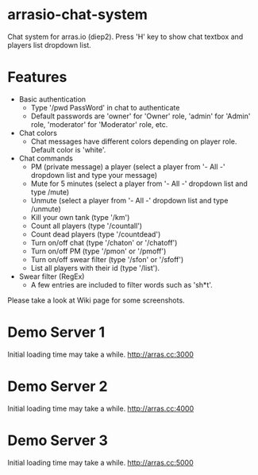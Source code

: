 # arrasio-chat-system
Chat system for arras.io (diep2). Press 'H' key to show chat textbox and players list dropdown list.

# Features
- Basic authentication
    - Type '/pwd PassWord' in chat to authenticate
    - Default passwords are 'owner' for 'Owner' role, 'admin' for 'Admin' role, 'moderator' for 'Moderator' role, etc.
- Chat colors
    - Chat messages have different colors depending on player role. Default color is 'white'.
- Chat commands
    - PM (private message) a player (select a player from '- All -' dropdown list and type your message)
    - Mute for 5 minutes (select a player from '- All -' dropdown list and type /mute)
    - Unmute (select a player from '- All -' dropdown list and type /unmute)
    - Kill your own tank (type '/km')
    - Count all players (type '/countall')
    - Count dead players (type '/countdead')
    - Turn on/off chat (type '/chaton' or '/chatoff')
    - Turn on/off PM (type '/pmon' or '/pmoff')
    - Turn on/off swear filter (type '/sfon' or '/sfoff')
    - List all players with their id (type '/list').    
- Swear filter (RegEx)
    - A few entries are included to filter words such as 'sh*t'.

Please take a look at Wiki page for some screenshots.

# Demo Server 1
Initial loading time may take a while.
http://arras.cc:3000

# Demo Server 2
Initial loading time may take a while.
http://arras.cc:4000

# Demo Server 3
Initial loading time may take a while.
http://arras.cc:5000
    
